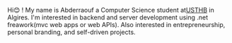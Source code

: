 Hi😊 ! My name is Abderraouf  a Computer Science student at[USTHB](https://www.usthb.dz/) in Algires.
I'm interested in backend and server development using .net freawork(mvc web apps or web APIs).
Also interested in entrepreneurship, personal branding, and self-driven projects.

